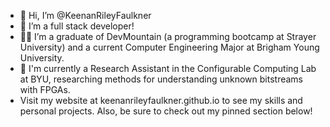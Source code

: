 - 👋 Hi, I’m @KeenanRileyFaulkner
- 👀 I’m a full stack developer!
- 🧑‍🎓 I’m a graduate of DevMountain (a programming bootcamp at Strayer University) and a current Computer Engineering Major at Brigham Young University.
- 🌱 I'm currently a Research Assistant in the Configurable Computing Lab at BYU, researching methods for understanding unknown bitstreams with FPGAs.
- Visit my website at keenanrileyfaulkner.github.io to see my skills and personal projects. Also, be sure to check out my pinned section below!

<!---
KeenanRileyFaulkner/KeenanRileyFaulkner is a ✨ special ✨ repository because its `README.md` (this file) appears on your GitHub profile.
You can click the Preview link to take a look at your changes.
--->
